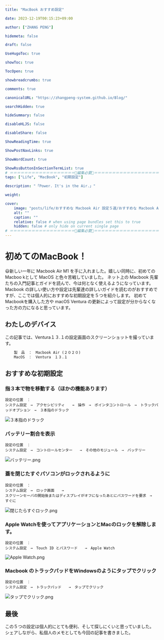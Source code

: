 ```yaml
---
title: "MacBook おすすめ設定"

date: 2023-12-19T00:15:23+09:00

author: ["ZHANG PENG"]

hidemeta: false

draft: false

UseHugoToc: true

showToc: true

TocOpen: true

showbreadcrumbs: true

comments: true

canonicalURL: "https://zhangpeng-system.github.io/Blog/"

searchHidden: true

hideSummary: false

disableHLJS: false

disableShare: false

ShowReadingTime: true

ShowPostNavLinks: true

ShowWordCount: true

ShowRssButtonInSectionTermList: true
# ＝＝＝＝＝＝＝＝＝＝＝＝＝＝＝＝＝＝🔽編集必要🔽＝＝＝＝＝＝＝＝＝＝＝＝＝＝＝＝＝＝
tags: ["Life", "MacBook", "初期設定"]

description: "「Power. It's in the Air.」"

weight:

cover:
    image: "posts/life/おすすめな Macbook Air 設定５選/おすすめな Macbook Air 設定.001.png"
    alt: ""
    caption: ""
    relative: false # when using page bundles set this to true
    hidden: false # only hide on current single page
# ＝＝＝＝＝＝＝＝＝＝＝＝＝＝＝＝＝＝🔼編集必要🔼＝＝＝＝＝＝＝＝＝＝＝＝＝＝＝＝＝＝
---
```

# 初めてのMacBook！

:smiley:新しい一年に Macbook Air M1 を手に入れました。嬉しい同時に、初めての Macboo kとして MacOS と色々苦戦していました。
ネット上の Macbook 先輩たちの入門記事とガイドを読んで、今は何となく使えるようになっています。
Macbook の詳しい使い方や設定は先輩達の詳しいガイドを読むのがおすすめですが、ここでは個人的におすすめな初期設定を５つを紹介します。
初めてMacbookを購入した方や macOS Ventura の更新によって設定が分からなくなった方の力になると思っています。

## わたしのデバイス

この記事では、Ventura１３.１の設定画面のスクリーンショットを撮っています。

```txt
    製　品　：　Macbook Air (２０２０)
    MacOS　：　Ventura　１３.１
```

## おすすめな初期設定

### 指３本で物を移動する（ほかの機能あります）

```shell
設定の位置　：　
システム設定　→　アクセシビリティ　　→　操作　→　ポインタコントロール　→　トラックパッドオプション　→　３本指のドラック
```

![３本指のドラック](https://peridot-wood-05b.notion.site/image/https%3A%2F%2Fprod-files-secure.s3.us-west-2.amazonaws.com%2F9eac8f3d-2b0a-48f1-890e-bf2567cf11ae%2F3fe30d7d-72fe-4224-a274-5977868e1e1d%2F%25EF%25BC%2593%25E6%259C%25AC%25E6%258C%2587%25E3%2581%25AE%25E3%2583%2588%25E3%2582%2599%25E3%2583%25A9%25E3%2583%2583%25E3%2582%25AF.png?table=block&id=e031cfaf-a322-4c19-b14f-14d9180d6949&spaceId=9eac8f3d-2b0a-48f1-890e-bf2567cf11ae&width=2000&userId=&cache=v2)

### バッテリー割合を表示

```shell
設定の位置　：　
システム設定　→　コントロールセンター　　→　その他のモジュール　→　バッテリー
```

![バッテリー.png](https://qiita-image-store.s3.ap-northeast-1.amazonaws.com/0/3076318/3d5e6f82-95e5-d2b5-9d88-df618b2dd547.png)

### 蓋を閉じたすぐパソコンがロックされるように

```shell
設定の位置　：　
システム設定　→　ロック画面　　→　
スクリーンセーバの開始後またはディスプレイがオフになったあとにパスワードを要求　→　すぐに
```

![閉じたらすぐロック.png](https://peridot-wood-05b.notion.site/image/https%3A%2F%2Fprod-files-secure.s3.us-west-2.amazonaws.com%2F9eac8f3d-2b0a-48f1-890e-bf2567cf11ae%2F1591f801-92fa-4bb3-a5fb-292d28ed4dc0%2F%25E9%2596%2589%25E3%2581%2597%25E3%2582%2599%25E3%2581%259F%25E3%2582%2589%25E3%2581%2599%25E3%2581%258F%25E3%2582%2599%25E3%2583%25AD%25E3%2583%2583%25E3%2582%25AF.png?table=block&id=a1d6cfb6-e44b-4b9e-b5e2-acfdda034acf&spaceId=9eac8f3d-2b0a-48f1-890e-bf2567cf11ae&width=2000&userId=&cache=v2)

### Apple Watchを使ってアプリケーションとMacのロックを解除します。

```shell
設定の位置　：　
システム設定　→　Touch ID とパスワード　　→　Apple Watch
```

![Apple Watch.png](https://peridot-wood-05b.notion.site/image/https%3A%2F%2Fprod-files-secure.s3.us-west-2.amazonaws.com%2F9eac8f3d-2b0a-48f1-890e-bf2567cf11ae%2F48bbf8cb-1129-4f13-aca8-87048921b449%2FApple_Watch.png?table=block&id=c6841e86-867b-4444-b975-e976e5f07ad6&spaceId=9eac8f3d-2b0a-48f1-890e-bf2567cf11ae&width=2000&userId=&cache=v2)

### Macbook のトラックパッドをWindowsのようにタップでクリック

```shell
設定の位置　：　
システム設定　→　トラックパッド　　→　タップでクリック
```

![タップでクリック.png](https://peridot-wood-05b.notion.site/image/https%3A%2F%2Fprod-files-secure.s3.us-west-2.amazonaws.com%2F9eac8f3d-2b0a-48f1-890e-bf2567cf11ae%2Ff3aa7d3a-784d-4e88-a5b7-760f26d04ea5%2F%25E3%2582%25BF%25E3%2583%2583%25E3%2583%2595%25E3%2582%259A%25E3%2581%25A6%25E3%2582%2599%25E3%2582%25AF%25E3%2583%25AA%25E3%2583%2583%25E3%2582%25AF.png?table=block&id=6e32460d-1c0e-4677-b0e6-ef2134eed170&spaceId=9eac8f3d-2b0a-48f1-890e-bf2567cf11ae&width=2000&userId=&cache=v2)

## 最後

この５つの設定は個人的にとても便利、そして探しにくいと思っていました。
シェアしながら、私個人のメモとしても今回の記事を書きました。